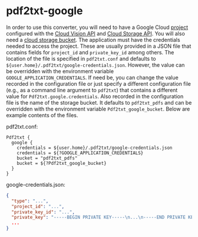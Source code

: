 # pdf2txt-google

In order to use this converter, you will need to have a Google Cloud [project](https://cloud.google.com/resource-manager/docs/creating-managing-projects) configured with the [Cloud Vision API](https://cloud.google.com/vision/) and [Cloud Storage API](https://cloud.google.com/storage/docs/apis).  You will also need a [cloud storage bucket](https://cloud.google.com/storage).  The application must have the credentials needed to access the project.  These are usually provided in a JSON file that contains fields for `project_id` and `private_key_id` among others.  The location of the file is specified in `pdf2txt.conf` and defaults to `${user.home}/.pdf2txt/google-credentials.json`.  However, the value can be overridden with the environment variable `GOOGLE_APPLICATION_CREDENTIALS`.  If need be, you can change the value recorded in the configuration file or just specify a different configuration file (e.g., as a command line argument to `pdf2txt`) that contains a different value for `Pdf2txt.google.credentials`.  Also recorded in the configuration file is the name of the storage bucket.  It defaults to `pdf2txt_pdfs` and can be overridden with the environment variable `Pdf2txt_google_bucket`.  Below are example contents of the files.

pdf2txt.conf:
```
Pdf2txt {
  google {
    credentials = ${user.home}/.pdf2txt/google-credentials.json
    credentials = ${?GOOGLE_APPLICATION_CREDENTIALS}
    bucket = "pdf2txt_pdfs"
    bucket = ${?Pdf2txt_google_bucket}
  }
}
```

google-credentials.json:
```json
{
  "type": "...",
  "project_id": "...",
  "private_key_id": "...",
  "private_key": "-----BEGIN PRIVATE KEY-----\n...\n-----END PRIVATE KEY-----\n",
  ...
}
```
